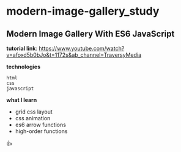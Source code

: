 # modern-image-gallery_study
## Modern Image Gallery With ES6 JavaScript

**tutorial link**: https://www.youtube.com/watch?v=afoxd5b0bJo&t=1172s&ab_channel=TraversyMedia


**technologies**
```
html
css
javascript
```


**what I learn**
- grid css layout
- css animation
- es6 arrow functions
- high-order functions

:+1:


